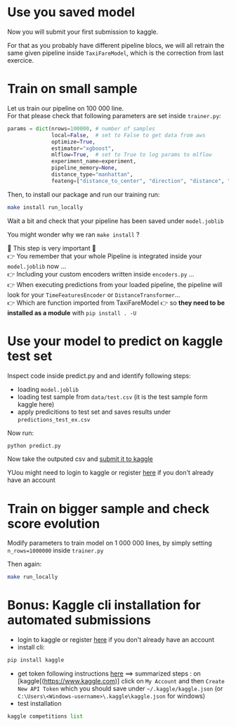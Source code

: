 # Use you saved model
Now you will submit your first submission to kaggle.  

For that as you probably have different pipeline blocs, we will all retrain the same given pipeline inside `TaxiFareModel`, which is the correction from last exercice.

# Train on small sample
Let us train our pipeline on 100 000 line.   
For that please check that following parameters are set inside `trainer.py`:
```python
params = dict(nrows=100000, # number of samples
              local=False,  # set to False to get data from aws
              optimize=True,
              estimator="xgboost",
              mlflow=True,  # set to True to log params to mlflow
              experiment_name=experiment,
              pipeline_memory=None,
              distance_type="manhattan",
              feateng=["distance_to_center", "direction", "distance", "time_features", "geohash"])
```
Then, to install our package and run our training run:
```bash
make install run_locally
```
Wait a bit and check that your pipeline has been saved under `model.joblib`


You might wonder why we ran `make install` ?

🚨 This step is very important 🚨  
👉 You remember that your whole Pipeline is integrated inside your `model.joblib` now ...  
👉 Including your custom encoders written inside `encoders.py` ...   
👉 When executing predictions from your loaded pipeline, the pipeline will look for your `TimeFeaturesEncoder` or `DistanceTransformer`...  
👉 Which are function imported from TaxiFareModel
👉 so **they need to be installed as a module** with `pip install . -U`

# Use your model to predict on kaggle test set

Inspect code inside predict.py and and identify following steps:
- loading `model.joblib`
- loading test sample from `data/test.csv` (it is the test sample form kaggle here)
- apply predicitions to test set and saves results under `predictions_test_ex.csv`

Now run:
```bash
python predict.py
```

Now take the outputed csv and [submit it to kaggle](https://www.kaggle.com/c/new-york-city-taxi-fare-prediction/submit)  

YUou might need to login to kaggle or register [here](https://www.kaggle.com/account/login) if you don't already have an account 


# Train on bigger sample and check score evolution
Modify parameters to train model on 1 000 000 lines, by simply setting `n_rows=1000000` inside `trainer.py`  

Then again:
```bash
make run_locally
```

# Bonus: Kaggle cli installation for automated submissions
- login to kaggle or register [here](https://www.kaggle.com/account/login) if you don't already have an account
- install cli:
```python
pip install kaggle
```
- get token following instructions [here](https://github.com/Kaggle/kaggle-api#api-credentials)
==> summarized steps : on [kaggle[(https://www.kaggle.com)] click on `My Account` and then `Create New API Token` which you should save under `~/.kaggle/kaggle.json` (or `C:\Users\<Windows-username>\.kaggle\kaggle.json` for windows)
- test installation
```python
kaggle competitions list
```


